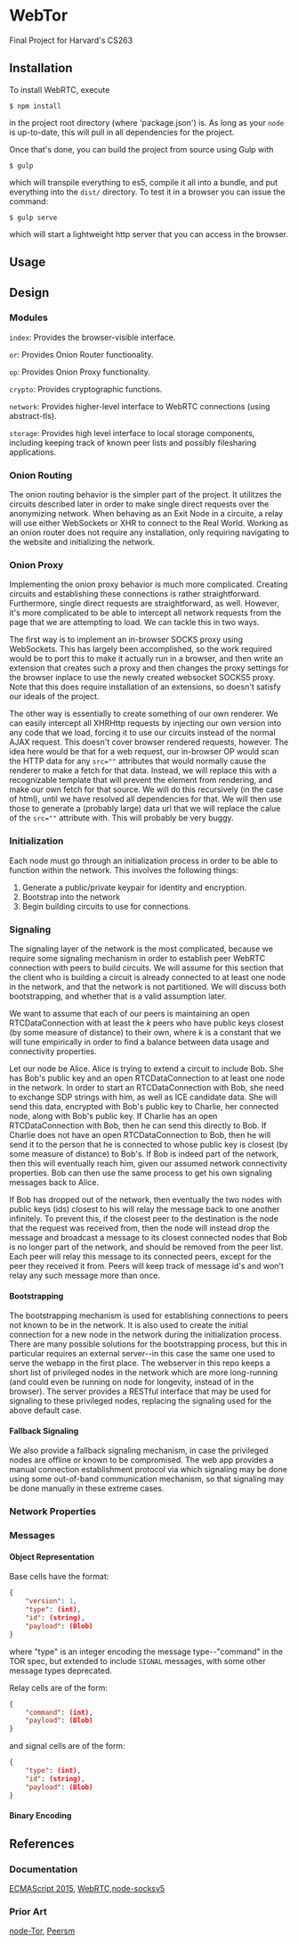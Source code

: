 # WebTor
Final Project for Harvard's CS263

## Installation

To install WebRTC, execute

```
$ npm install
```

in the project root directory (where 'package.json') is. As long as your
`node` is up-to-date, this will pull in all dependencies for the project.

Once that's done, you can build the project from source using Gulp with

```
$ gulp
```

which will transpile everything to es5, compile it all into a bundle, and
put everything into the `dist/` directory. To test it in a browser you can
issue the command:

```
$ gulp serve
```

which will start a lightweight http server that you can access in the browser.

## Usage

## Design

### Modules

`index`: Provides the browser-visible interface.

`or`: Provides Onion Router functionality.

`op`: Provides Onion Proxy functionality.

`crypto`: Provides cryptographic functions.

`network`: Provides higher-level interface to WebRTC connections (using abstract-tls).

`storage`: Provides high level interface to local storage components, including keeping track of known peer lists and possibly filesharing applications.

### Onion Routing

The onion routing behavior is the simpler part of the project. It utilitzes the circuits described later in order to make single direct requests over the anonymizing network. When behaving as an Exit Node in a circuite, a relay will use either WebSockets or XHR to connect to the Real World. Working as an onion router does not require any installation, only requiring navigating to the website and initializing the network.

### Onion Proxy

Implementing the onion proxy behavior is much more complicated. Creating circuits and establishing these connections is rather straightforward. Furthermore, single direct requests are straightforward, as well. However, it's more complicated to be able to intercept all network requests from the page that we are attempting to load. We can tackle this in two ways.

The first way is to implement an in-browser SOCKS proxy using WebSockets. This has largely been accomplished, so the work required would be to port this to make it actually run in a browser, and then write an extension that creates such a proxy and then changes the proxy settings for the browser inplace to use the newly created websocket SOCKS5 proxy. Note that this does require installation of an extensions, so doesn't satisfy our ideals of the project.

The other way is essentially to create something of our own renderer. We can easily intercept all XHRHttp requests by injecting our own version into any code that we load, forcing it to use our circuits instead of the normal AJAX request. This doesn't cover browser rendered requests, however. The idea here would be that for a web request, our in-browser OP would scan the HTTP data for any `src=""` attributes that would normally cause the renderer to make a fetch for that data. Instead, we will replace this with a recognizable template that will prevent the element from rendering, and make our own fetch for that source. We will do this recursively (in the case of html), until we have resolved all dependencies for that. We will then use those to generate a (probably large) data url that we will replace the calue of the `src=""` attribute with. This will probably be very buggy.

### Initialization

Each node must go through an initialization process in order to be able to function within the network. This involves the following things:

1. Generate a public/private keypair for identity and encryption.
1. Bootstrap into the network
1. Begin building circuits to use for connections.

### Signaling

The signaling layer of the network is the most complicated, because we require some signaling mechanism in order to establish peer WebRTC connection with peers to build circuits. We will assume for this section that the client who is building a circuit is already connected to at least one node in the network, and that the network is not partitioned. We will discuss both bootstrapping, and whether that is a valid assumption later.

We want to assume that each of our peers is maintaining an open RTCDataConnection with at least the _k_ peers who have public keys closest (by some measure of distance) to their own, where _k_ is a constant that we will tune empirically in order to find a balance between data usage and connectivity properties.

Let our node be Alice. Alice is trying to extend a circuit to include Bob. She has Bob's public key and an open RTCDataConnection to at least one node in the network. In order to start an RTCDataConnection with Bob, she need to exchange SDP strings with him, as well as ICE candidate data. She will send this data, encrypted with Bob's public key to Charlie, her connected node, along with Bob's public key. If Charlie has an open RTCDataConnection with Bob, then he can send this directly to Bob. If Charlie does not have an open RTCDataConnection to Bob, then he will send it to the person that he is connected to whose public key is closest (by some measure of distance) to Bob's. If Bob is indeed part of the network, then this will eventually reach him, given our assumed network connectivity properties. Bob can then use the same process to get his own signaling messages back to Alice.

If Bob has dropped out of the network, then eventually the two nodes with public keys (ids) closest to his will relay the message back to one another infinitely. To prevent this, if the closest peer to the destination is the node that the request was received from, then the node will instead drop the message and broadcast a message to its closest connected nodes that Bob is no longer part of the network, and should be removed from the peer list. Each peer will relay this message to its connected peers, except for the peer they received it from. Peers will keep track of message id's and won't relay any such message more than once.

#### Bootstrapping

The bootstrapping mechanism is used for establishing connections to peers not known to be in the network. It is also used to create the initial connection for a new node in the network during the initialization process. There are many possible solutions for the bootstrapping process, but this in particular requires an external server--in this case the same one used to serve the webapp in the first place. The webserver in this repo keeps a short list of privileged nodes in the network which are more long-running (and could even be running on node for longevity, instead of in the browser). The server provides a RESTful interface that may be used for signaling to these privileged nodes, replacing the signaling used for the above default case.


#### Fallback Signaling

We also provide a fallback signaling mechanism, in case the privileged nodes are offline or known to be compromised. The web app provides a manual connection establishment protocol via which signaling may be done using some out-of-band communication mechanism, so that signaling may be done manually in these extreme cases.

### Network Properties

### Messages

#### Object Representation

Base cells have the format:

```json
{
	"version": 1,
	"type": (int),
	"id": (string),
	"payload": (Blob)
}
```

where "type" is an integer encoding the message type--"command" in the TOR spec, but extended to include `SIGNAL` messages, with some other message types deprecated.

Relay cells are of the form:

```json
{
	"command": (int),
	"payload": (Blob)
}
```

and signal cells are of the form:

```json
{
	"type": (int),
	"id": (string),
	"payload": (Blob)
}
```

#### Binary Encoding

## References

### Documentation

[ECMAScript 2015](http://git.io/es6features), [WebRTC](https://webrtc.org/start/),[node-socksv5](https://github.com/mscdex/socksv5)

### Prior Art

[node-Tor](https://github.com/Ayms/node-Tor), [Peersm](http://www.peersm.com/)
